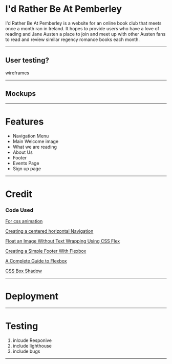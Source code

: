 # I'd Rather Be At Pemberley
I'd Rather Be At Pemberley is a website for an online book club that meets once a month ran in Ireland. It hopes to provide users who have a love of reading and Jane Austen a place to join and meet up with other Austen fans to read and review similar regency romance books each month.

---
## User testing?
wireframes

---
## Mockups

---
# Features
* Navigation Menu
* Main Welcome image
* What we are reading 
* About Us
* Footer
* Events Page 
* Sign up page

---
# Credit
### Code Used
[For css animation](https://www.w3schools.com/css/tryit.asp?filename=trycss3_animation1)

[Creating a centered horizontal Navigation](https://csswizardry.com/2011/01/create-a-centred-horizontal-navigation/)

[Float an Image Without Text Wrapping Using CSS Flex ](https://www.youtube.com/watch?v=e2RQM4pE8uI)

[Creating a Simple Footer With Flexbox](https://www.youtube.com/watch?v=UOnFJ6tu3PY)

[A Complete Guide to Flexbox](https://css-tricks.com/snippets/css/a-guide-to-flexbox/)

[CSS Box Shadow](https://www.w3schools.com/csS/css3_shadows_box.asp)

---

# Deployment

---
# Testing
1. inlcude Responive
2. include lighthouse
3. include bugs
---




